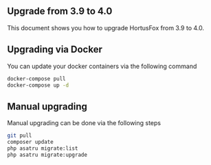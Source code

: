 ## Upgrade from 3.9 to 4.0

This document shows you how to upgrade HortusFox from 3.9 to 4.0.

## Upgrading via Docker

You can update your docker containers via the following command
```sh
docker-compose pull
docker-compose up -d
```

## Manual upgrading

Manual upgrading can be done via the following steps
```sh
git pull
composer update
php asatru migrate:list
php asatru migrate:upgrade
```